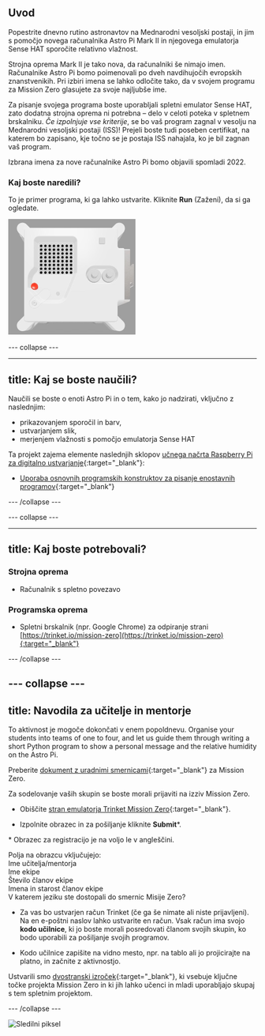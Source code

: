 ## Uvod

Popestrite dnevno rutino astronavtov na Mednarodni vesoljski postaji, in jim s pomočjo novega računalnika Astro Pi Mark II in njegovega emulatorja Sense HAT sporočite relativno vlažnost.

Strojna oprema Mark II je tako nova, da računalniki še nimajo imen. Računalnike Astro Pi bomo poimenovali po dveh navdihujočih evropskih znanstvenikih. Pri izbiri imena se lahko odločite tako, da v svojem programu za Mission Zero glasujete za svoje najljubše ime.

Za pisanje svojega programa boste uporabljali spletni emulator Sense HAT, zato dodatna strojna oprema ni potrebna – delo v celoti poteka v spletnem brskalniku. *Če izpolnjuje vse kriterije*, se bo vaš program zagnal v vesolju na Mednarodni vesoljski postaji (ISS)! Prejeli boste tudi poseben certifikat, na katerem bo zapisano, kje točno se je postaja ISS nahajala, ko je bil zagnan vaš program.

Izbrana imena za nove računalnike Astro Pi bomo objavili spomladi 2022.


### Kaj boste naredili?

To je primer programa, ki ga lahko ustvarite. Kliknite **Run** (Zaženi), da si ga ogledate.

![Emulator Trinket Sense HAT, ki izvaja program, ki prikaže vrednost vlažnosti na matriki LED in nato prikaže sliko ribe](images/M0_4.gif)


--- collapse ---



---
title: Kaj se boste naučili?
---

Naučili se boste o enoti Astro Pi in o tem, kako jo nadzirati, vključno z naslednjim:
+ prikazovanjem sporočil in barv,
+ ustvarjanjem slik,
+ merjenjem vlažnosti s pomočjo emulatorja Sense HAT

Ta projekt zajema elemente naslednjih sklopov [učnega načrta Raspberry Pi za digitalno ustvarjanje](http://rpf.io/curriculum){:target="_blank"}:

+ [Uporaba osnovnih programskih konstruktov za pisanje enostavnih programov](https://curriculum.raspberrypi.org/programming/creator/){:target="_blank"}

--- /collapse ---

--- collapse ---

---
title: Kaj boste potrebovali?
---

### Strojna oprema

+ Računalnik s spletno povezavo

### Programska oprema

+ Spletni brskalnik (npr. Google Chrome) za odpiranje strani [https://trinket.io/mission-zero](https://trinket.io/mission-zero){:target="_blank"}

--- /collapse ---

--- collapse ---
---
title: Navodila za učitelje in mentorje
---


To aktivnost je mogoče dokončati v enem popoldnevu. Organise your students into teams of one to four, and let us guide them through writing a short Python program to show a personal message and the relative humidity on the Astro Pi.

Preberite [dokument z uradnimi smernicami](https://astro-pi.org/wp-content/uploads/2018/09/Astro_Pi_Mission_Zero_Guidelines_2018_19_V12_pages.pdf){:target="_blank"} za Mission Zero.

Za sodelovanje vaših skupin se boste morali prijaviti na izziv Mission Zero.

+ Obiščite [stran emulatorja Trinket Mission Zero](https://trinket.io/mission-zero){:target="_blank"}.

+ Izpolnite obrazec in za pošiljanje kliknite **Submit**\*.

\* Obrazec za registracijo je na voljo le v angleščini.

Polja na obrazcu vključujejo:  
Ime učitelja/mentorja   
Ime ekipe  
Število članov ekipe  
Imena in starost članov ekipe  
V katerem jeziku ste dostopali do smernic Misije Zero?

+ Za vas bo ustvarjen račun Trinket (če ga še nimate ali niste prijavljeni). Na en e-poštni naslov lahko ustvarite en račun. Vsak račun ima svojo **kodo učilnice**, ki jo boste morali posredovati članom svojih skupin, ko bodo uporabili za pošiljanje svojih programov.

+ Kodo učilnice zapišite na vidno mesto, npr. na tablo ali jo projicirajte na platno, in začnite z aktivnostjo.

 Ustvarili smo [dvostranski izroček](https://astro-pi.org/astro_pi_mission_zero_project_print_out_v10_print/){:target="_blank"}, ki vsebuje ključne točke projekta Mission Zero in ki jih lahko učenci in mladi uporabljajo skupaj s tem spletnim projektom.

--- /collapse ---

![Sledilni piksel](https://code.org/api/hour/begin_raspberrypi_astropi.png)
